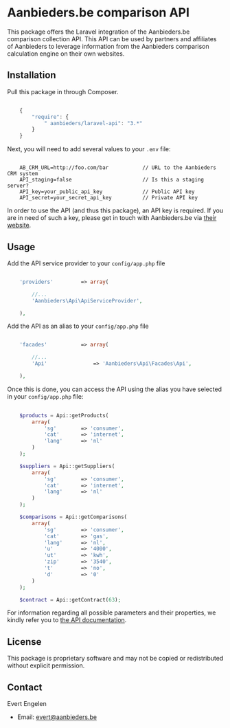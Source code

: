 Aanbieders.be comparison API
======================================

This package offers the Laravel integration of the Aanbieders.be comparison collection API. This API can be used by partners and affiliates of Aanbieders to leverage information from the Aanbieders comparison calculation engine on their own websites.



## Installation

Pull this package in through Composer.

```js

    {
        "require": {
            " aanbieders/laravel-api": "3.*"
        }
    }

```

Next, you will need to add several values to your `.env` file:

```

    AB_CRM_URL=http://foo.com/bar           // URL to the Aanbieders CRM system
    API_staging=false                       // Is this a staging server?
    API_key=your_public_api_key             // Public API key
    API_secret=your_secret_api_key          // Private API key

```

In order to use the API (and thus this package), an API key is required. If you are in need of such a key, please get in touch with Aanbieders.be via [their website](https://www.aanbieders.be/contact).



## Usage

Add the API service provider to your `config/app.php` file

```php

    'providers'         => array(

        //...
        'Aanbieders\Api\ApiServiceProvider',

    ),

```

Add the API as an alias to your `config/app.php` file

```php

    'facades'           => array(

        //...
        'Api'               => 'Aanbieders\Api\Facades\Api',

    ),

```

Once this is done, you can access the API using the alias you have selected in your `config/app.php` file:

```php
    
    $products = Api::getProducts(
        array(
            'sg'        => 'consumer',
            'cat'       => 'internet',
            'lang'      => 'nl'
        )
    );

    $suppliers = Api::getSuppliers(
        array(
            'sg'        => 'consumer',
            'cat'       => 'internet',
            'lang'      => 'nl'
        )
    );

    $comparisons = Api::getComparisons(
        array(
            'sg'        => 'consumer',
            'cat'       => 'gas',
            'lang'      => 'nl',
            'u'         => '4000',
            'ut'        => 'kwh',
            'zip'       => '3540',
            't'         => 'no',
            'd'         => '0'
        )
    );

    $contract = Api::getContract(63);

```

For information regarding all possible parameters and their properties, we kindly refer you to [the API documentation](http://apihelp.econtract.be/).




## License

This package is proprietary software and may not be copied or redistributed without explicit permission.




## Contact

Evert Engelen

- Email: evert@aanbieders.be


